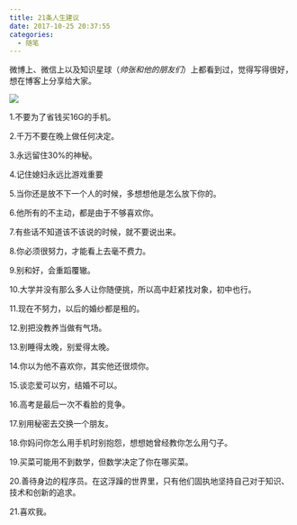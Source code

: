 ```yaml
---
title: 21条人生建议
date: 2017-10-25 20:37:55
categories:
  - 随笔
---
```

微博上、微信上以及知识星球（*帅张和他的朋友们*）上都看到过，觉得写得很好，想在博客上分享给大家。<!--more-->

![](http://upload-images.jianshu.io/upload_images/4792972-233ac537ed57c264.png?imageMogr2/auto-orient/strip%7CimageView2/2/w/1240)

1.不要为了省钱买16G的手机。

2.千万不要在晚上做任何决定。

3.永远留住30%的神秘。

4.记住媳妇永远比游戏重要

5.当你还是放不下一个人的时候，多想想他是怎么放下你的。

6.他所有的不主动，都是由于不够喜欢你。

7.有些话不知道该不该说的时候，就不要说出来。

8.你必须很努力，才能看上去毫不费力。

9.别和好，会重蹈覆辙。

10.大学并没有那么多人让你随便挑，所以高中赶紧找对象，初中也行。

11.现在不努力，以后的婚纱都是租的。

12.别把没教养当做有气场。

13.别睡得太晚，别爱得太晚。

14.你以为他不喜欢你，其实他还很烦你。

15.谈恋爱可以穷，结婚不可以。

16.高考是最后一次不看脸的竞争。

17.别用秘密去交换一个朋友。

18.你妈问你怎么用手机时别抱怨，想想她曾经教你怎么用勺子。

19.买菜可能用不到数学，但数学决定了你在哪买菜。

20.善待身边的程序员。在这浮躁的世界里，只有他们固执地坚持自己对于知识、技术和创新的追求。

21.喜欢我。